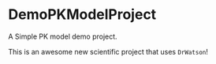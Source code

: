 # DemoPKModelProject
A Simple PK model demo project.

This is an awesome new scientific project that uses `DrWatson`!
